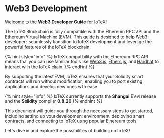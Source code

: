 # Web3 Development

Welcome to the **Web3 Developer Guide** for IoTeX!

The IoTeX Blockchain is fully compatible with the Ethereum RPC API and the Ethereum Virtual Machine (EVM). This guide is designed to help Web3 developers seamlessly transition to IoTeX development and leverage the powerful features of the IoTeX blockchain.

{% hint style="info" %}
IoTeX compatibility with the Ethereum RPC API means that you can use familiar tools like [Web3.js](https://web3js.org/), [Ethers.js](https://ethers.org/), and [Hardhat](https://hardhat.com) to interact with the IoTeX chain.&#x20;
{% endhint %}

By supporting the latest EVM, IoTeX ensures that your Solidity smart contracts will run without modification, enabling you to port existing applications and develop new ones with ease.

{% hint style="info" %}
IoTeX currently supports the **Shangai** EVM release and the **Solidity** compiler **0.8.20**
{% endhint %}

This document will guide you through the necessary steps to get started, including setting up your development environment, deploying smart contracts, and connecting to IoTeX using popular Ethereum tools.&#x20;

Let's dive in and explore the possibilities of building on IoTeX!
